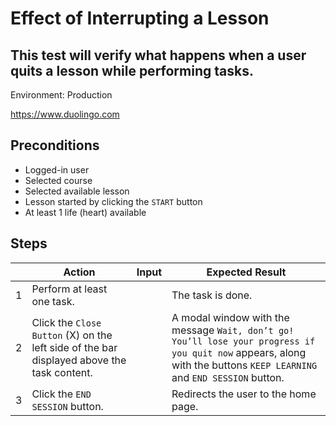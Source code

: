 # Effect of Interrupting a Lesson

## This test will verify what happens when a user quits a lesson while performing tasks.

Environment: Production

https://www.duolingo.com

## Preconditions

* Logged-in user
* Selected course
* Selected available lesson
* Lesson started by clicking the `START` button
* At least 1 life (heart) available

## Steps

|   | Action                                                                                     | Input | Expected Result                                                                                                                                                       |
|---|--------------------------------------------------------------------------------------------|-------|-----------------------------------------------------------------------------------------------------------------------------------------------------------------------|
| 1 | Perform at least one task.                                                                 |       | The task is done.                                                                                                                                                     |                                                                                                                                                                       |The `CONTINUE` button appears.| 
| 2 | Click the `Close Button` (X) on the left side of the bar displayed above the task content. |       | A modal window with the message `Wait, don’t go! You’ll lose your progress if you quit now` appears, along with the buttons `KEEP LEARNING` and `END SESSION` button. |
| 3 | Click the `END SESSION` button.                                                            |       | Redirects the user to the home page.                                                                                                                                  |
